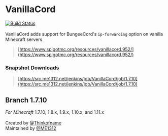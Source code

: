 # VanillaCord
[![Build Status](https://src.me1312.net/jenkins/job/VanillaCord/job/1.7.10/badge/icon)](https://src.me1312.net/jenkins/job/VanillaCord/job/1.7.10/)<br>
<br>
VanillaCord adds support for BungeeCord's `ip-forwarding` option on vanilla Minecraft servers
> [https://www.spigotmc.org/resources/vanillacord.952/](https://www.spigotmc.org/resources/vanillacord.952/)

### Snapshot Downloads
> [https://src.me1312.net/jenkins/job/VanillaCord/job/1.7.10](https://src.me1312.net/jenkins/job/VanillaCord/job/1.7.10)

## Branch 1.7.10
*For Minecraft* 1.7.10, 1.8.x, 1.9.x, 1.10.x, and 1.11.x
<br><br>
Created by [@Thinkofname](https://github.com/Thinkofname)<br>
Maintained by [@ME1312](https://github.com/Thinkofname)
